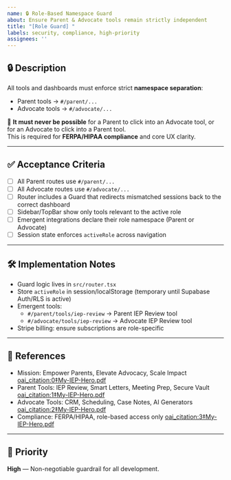 ```yaml
---
name: 🔒 Role-Based Namespace Guard
about: Ensure Parent & Advocate tools remain strictly independent
title: "[Role Guard] "
labels: security, compliance, high-priority
assignees: ''
---
```


## 🔒 Description
All tools and dashboards must enforce strict **namespace separation**:  
- Parent tools → `#/parent/...`  
- Advocate tools → `#/advocate/...`  

🚫 **It must never be possible** for a Parent to click into an Advocate tool, or for an Advocate to click into a Parent tool.  
This is required for **FERPA/HIPAA compliance** and core UX clarity.

---

## ✅ Acceptance Criteria
- [ ] All Parent routes use `#/parent/...`
- [ ] All Advocate routes use `#/advocate/...`
- [ ] Router includes a Guard that redirects mismatched sessions back to the correct dashboard
- [ ] Sidebar/TopBar show only tools relevant to the active role
- [ ] Emergent integrations declare their role namespace (Parent or Advocate)
- [ ] Session state enforces `activeRole` across navigation

---

## 🛠 Implementation Notes
- Guard logic lives in `src/router.tsx`
- Store `activeRole` in session/localStorage (temporary until Supabase Auth/RLS is active)
- Emergent tools:  
  - `#/parent/tools/iep-review` → Parent IEP Review tool  
  - `#/advocate/tools/iep-review` → Advocate IEP Review tool  
- Stripe billing: ensure subscriptions are role-specific

---

## 📖 References
- Mission: Empower Parents, Elevate Advocacy, Scale Impact [oai_citation:0‡My-IEP-Hero.pdf](file-service://file-NHYGtWA7vddieHwJbcv85Z)  
- Parent Tools: IEP Review, Smart Letters, Meeting Prep, Secure Vault [oai_citation:1‡My-IEP-Hero.pdf](file-service://file-NHYGtWA7vddieHwJbcv85Z)  
- Advocate Tools: CRM, Scheduling, Case Notes, AI Generators [oai_citation:2‡My-IEP-Hero.pdf](file-service://file-NHYGtWA7vddieHwJbcv85Z)  
- Compliance: FERPA/HIPAA, role-based access only [oai_citation:3‡My-IEP-Hero.pdf](file-service://file-NHYGtWA7vddieHwJbcv85Z)  

---

## 🔐 Priority
**High** — Non-negotiable guardrail for all development.
